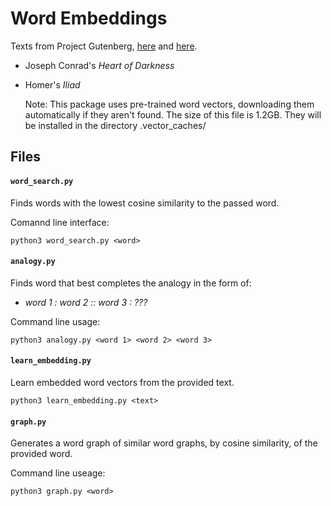 # Word Embeddings

Texts from Project Gutenberg, [here](https://www.gutenberg.org/files/219/219-h/219-h.htm) and [here](http://www.gutenberg.org/cache/epub/1728/pg1728.txt).

- Joseph Conrad's _Heart of Darkness_
- Homer's _Iliad_

	Note: This package uses pre-trained word vectors, downloading them automatically if they aren't found. The size of this file is 1.2GB. They will be installed in the directory .vector_caches/

## Files

#### `word_search.py`

Finds words with the lowest cosine similarity to the passed word.

Comannd line interface:
```
python3 word_search.py <word>
```

#### `analogy.py`

Finds word that best completes the analogy in the form of:

- _word 1 : word 2 :: word 3 : ???_


Command line usage:
```
python3 analogy.py <word 1> <word 2> <word 3>
```


#### `learn_embedding.py`

Learn embedded word vectors from the provided text.

```
python3 learn_embedding.py <text> 
```


#### `graph.py`

Generates a word graph of similar word graphs, by cosine similarity, of the provided word.

Command line useage:
```
python3 graph.py <word>
```
